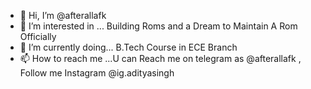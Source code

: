- 👋 Hi, I’m @afterallafk
- 👀 I’m interested in ... Building Roms and a Dream to Maintain A Rom Officially 
- 🌱 I’m currently doing... B.Tech Course in ECE Branch   
- 📫 How to reach me ...U can Reach me on telegram as @afterallafk , Follow me Instagram @ig.adityasingh

<!---
afterallafk/afterallafk is a ✨ special ✨ repository because its `README.md` (this file) appears on your GitHub profile.
You can click the Preview link to take a look at your changes.
--->
